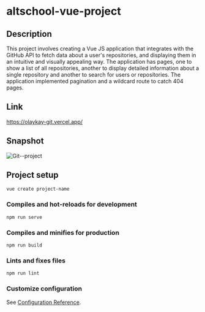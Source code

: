 # altschool-vue-project
## Description
This project involves creating a Vue JS application that integrates with the GitHub API to fetch data about a user's repositories, and displaying them in an intuitive and visually appealing way. The application has pages, one to show a list of all repositories, another to display detailed information about a single repository and another to search for users or repositories. The application implemented pagination and a wildcard route to catch 404 pages.

## Link
https://olaykay-git.vercel.app/

## Snapshot
![Git--project](https://user-images.githubusercontent.com/106248524/226140765-09fe62f0-c877-4d79-868e-514a3fdb7371.png)


## Project setup
```
vue create project-name
```

### Compiles and hot-reloads for development
```
npm run serve
```

### Compiles and minifies for production
```
npm run build
```

### Lints and fixes files
```
npm run lint
```

### Customize configuration
See [Configuration Reference](https://cli.vuejs.org/config/).
